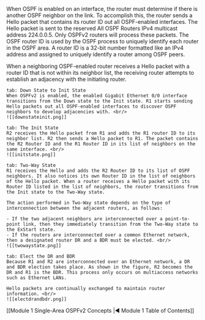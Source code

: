 When OSPF is enabled on an interface, the router must determine if there is another OSPF neighbor on the link. To accomplish this, the router sends a Hello packet that contains its router ID out all OSPF-enabled interfaces. The Hello packet is sent to the reserved All OSPF Routers IPv4 multicast address 224.0.0.5. Only OSPFv2 routers will process these packets. The OSPF router ID is used by the OSPF process to uniquely identify each router in the OSPF area. A router ID is a 32-bit number formatted like an IPv4 address and assigned to uniquely identify a router among OSPF peers.

When a neighboring OSPF-enabled router receives a Hello packet with a router ID that is not within its neighbor list, the receiving router attempts to establish an adjacency with the initiating router.

````tabs
tab: Down State to Init State
When OSPFv2 is enabled, the enabled Gigabit Ethernet 0/0 interface transitions from the Down state to the Init state. R1 starts sending Hello packets out all OSPF-enabled interfaces to discover OSPF neighbors to develop adjacencies with. <br/>
![[downstateinit.png]]

tab: The Init State
R2 receives the Hello packet from R1 and adds the R1 router ID to its neighbor list. R2 then sends a Hello packet to R1. The packet contains the R2 Router ID and the R1 Router ID in its list of neighbors on the same interface. <br/>
![[initstate.png]]

tab: Two-Way State
R1 receives the Hello and adds the R2 Router ID to its list of OSPF neighbors. It also notices its own Router ID in the list of neighbors of the Hello packet. When a router receives a Hello packet with its Router ID listed in the list of neighbors, the router transitions from the Init state to the Two-Way state.

The action performed in Two-Way state depends on the type of interconnection between the adjacent routers, as follows:

- If the two adjacent neighbors are interconnected over a point-to-point link, then they immediately transition from the Two-Way state to the ExStart state.
- If the routers are interconnected over a common Ethernet network, then a designated router DR and a BDR must be elected. <br/>
![[twowaystate.png]]

tab: Elect the DR and BDR
Because R1 and R2 are interconnected over an Ethernet network, a DR and BDR election takes place. As shown in the figure, R2 becomes the DR and R1 is the BDR. This process only occurs on multiaccess networks such as Ethernet LANs.

Hello packets are continually exchanged to maintain router information. <br/>
![[electdrandbdr.png]]
````

[[Module 1 Single-Area OSPFv2 Concepts |◀ Module 1 Table of Contents]]
